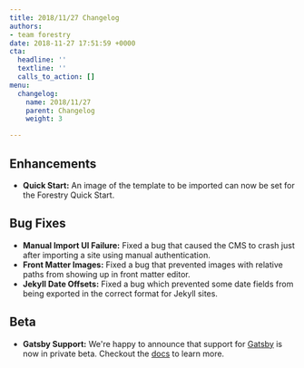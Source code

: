 ```yaml
---
title: 2018/11/27 Changelog
authors:
- team forestry
date: 2018-11-27 17:51:59 +0000
cta:
  headline: ''
  textline: ''
  calls_to_action: []
menu:
  changelog:
    name: 2018/11/27
    parent: Changelog
    weight: 3

---
```

## Enhancements

* **Quick Start:** An image of the template to be imported can now be set for the Forestry Quick Start.

## Bug Fixes

* **Manual Import UI Failure:** Fixed a bug that caused the CMS to crash just after importing a site using manual authentication.
* **Front Matter Images:** Fixed a bug that prevented images with relative paths from showing up in front matter editor.
* **Jekyll Date Offsets:** Fixed a bug which prevented some date fields from being exported in the correct format for Jekyll sites.

## Beta

* **Gatsby Support:** We're happy to announce that support for [Gatsby](https://www.gatsbyjs.org "Gatsby") is now in private beta. Checkout the [docs](https://forestry.io/docs/guides/developing-with-gatsby/ "Forestry + Gatsby") to learn more.